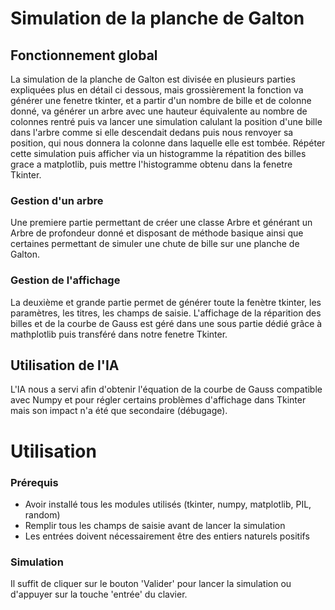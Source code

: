 # Simulation de la planche de Galton
## Fonctionnement global 
La simulation de la planche de Galton est divisée en plusieurs parties expliquées plus en détail ci dessous, mais grossièrement la fonction va générer une fenetre tkinter, et a partir d'un nombre de bille et de colonne donné, va générer un arbre avec une hauteur équivalente au nombre de colonnes rentré puis va lancer une simulation calulant la position d'une bille dans l'arbre comme si elle descendait dedans puis nous renvoyer sa position, qui nous donnera la colonne dans laquelle elle est tombée. Répéter cette simulation puis afficher via un histogramme la répatition des billes grace a matplotlib, puis mettre l'histogramme obtenu dans la fenetre Tkinter.

### Gestion d'un arbre
Une premiere partie permettant de créer une classe Arbre et générant un Arbre de profondeur donné et disposant de méthode basique ainsi que certaines permettant de simuler une chute de bille sur une planche de Galton.

### Gestion de l'affichage
La deuxième et grande partie permet de générer toute la fenètre tkinter, les paramètres, les titres, les champs de saisie. L'affichage de la réparition des billes et de la courbe de Gauss est géré dans une sous partie dédié grâce à mathplotlib puis transféré dans notre fenetre Tkinter.
## Utilisation de l'IA 
L'IA nous a servi afin d'obtenir l'équation de la courbe de Gauss compatible avec Numpy et pour régler certains problèmes d'affichage dans Tkinter mais son impact n'a été que secondaire (débugage).
 
# Utilisation
### Prérequis 
* Avoir installé tous les modules utilisés (tkinter, numpy, matplotlib, PIL, random)
* Remplir tous les champs de saisie avant de lancer la simulation 
* Les entrées doivent nécessairement être des entiers naturels positifs 

### Simulation 
Il suffit de cliquer sur le bouton 'Valider' pour lancer la simulation ou d'appuyer sur la touche 'entrée' du clavier. 
